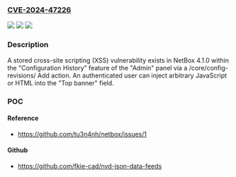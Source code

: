 ### [CVE-2024-47226](https://cve.mitre.org/cgi-bin/cvename.cgi?name=CVE-2024-47226)
![](https://img.shields.io/static/v1?label=Product&message=n%2Fa&color=blue)
![](https://img.shields.io/static/v1?label=Version&message=n%2Fa&color=blue)
![](https://img.shields.io/static/v1?label=Vulnerability&message=n%2Fa&color=brighgreen)

### Description

A stored cross-site scripting (XSS) vulnerability exists in NetBox 4.1.0 within the "Configuration History" feature of the "Admin" panel via a /core/config-revisions/ Add action. An authenticated user can inject arbitrary JavaScript or HTML into the "Top banner" field.

### POC

#### Reference
- https://github.com/tu3n4nh/netbox/issues/1

#### Github
- https://github.com/fkie-cad/nvd-json-data-feeds

